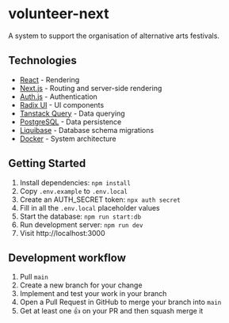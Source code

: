 # volunteer-next

A system to support the organisation of alternative arts festivals.

## Technologies

- [React](https://react.dev/) - Rendering
- [Next.js](https://nextjs.org) - Routing and server-side rendering
- [Auth.js](https://authjs.dev) - Authentication
- [Radix UI](https://www.radix-ui.com/) - UI components
- [Tanstack Query](https://tanstack.com/query/latest) - Data querying
- [PostgreSQL](https://www.postgresql.org/) - Data persistence
- [Liquibase](https://www.liquibase.com/) - Database schema migrations
- [Docker](https://www.docker.com/) - System architecture

## Getting Started

1. Install dependencies: `npm install`
2. Copy `.env.example` to `.env.local`
3. Create an AUTH_SECRET token: `npx auth secret`
4. Fill in all the `.env.local` placeholder values
5. Start the database: `npm run start:db`
6. Run development server: `npm run dev`
7. Visit http://localhost:3000

## Development workflow

1. Pull `main`
2. Create a new branch for your change
3. Implement and test your work in your branch
4. Open a Pull Request in GitHub to merge your branch into `main`
5. Get at least one 👍 on your PR and then squash merge it
